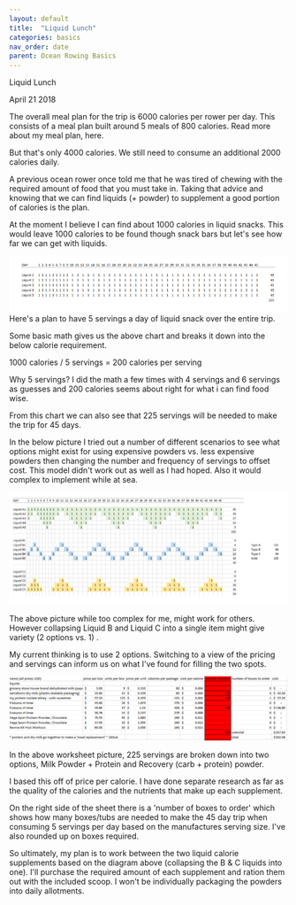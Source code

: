 ```yaml
---
layout: default
title:  "Liquid Lunch"
categories: basics
nav_order: date
parent: Ocean Rowing Basics
---
```


Liquid Lunch

April 21 2018

The overall meal plan for the trip is 6000 calories per rower per day. This consists of a meal plan built around 5 meals of 800 calories. Read more about my meal plan, here.

But that's only 4000 calories. We still need to consume an additional 2000 calories daily. 

A previous ocean rower once told me that he was tired of chewing with the required amount of food that you must take in. Taking that advice and knowing that we can find liquids (+ powder) to supplement a good portion of calories is the plan. 

At the moment I believe I can find about 1000 calories in liquid snacks. This would leave 1000 calories to be found though snack bars but let's see how far we can get with liquids. 

![image](/assets/images/liquid-lunch/basic_liquid_plan.png)
Here's a plan to have 5 servings a day of liquid snack over the entire trip. 

Some basic math gives us the above chart and breaks it down into the below calorie requirement. 

1000 calories / 5 servings = 200 calories per serving 

Why 5 servings? I did the math a few times with 4 servings and 6 servings as guesses and 200 calories seems about right for what i can find food wise. 

From this chart we can also see that 225 servings will be needed to make the trip for 45 days. 

In the below picture I tried out a number of different scenarios to see what options might exist for using expensive powders vs. less expensive powders then changing the number and frequency of servings to offset cost. This model didn't work out as well as I had hoped. Also it would complex to implement while at sea. 

![image](/assets/images/liquid-lunch/complex_liquid_plan.png)

The above picture while too complex for me, might work for others. However collapsing Liquid B and Liquid C into a single item might give variety (2 options vs. 1) . 

My current thinking is to use 2 options. Switching to a view of the pricing and servings can inform us on what I've found for filling the two spots.

![image](/assets/images/liquid-lunch/liquid_prices.png)

In the above worksheet picture, 225 servings are broken down into two options, Milk Powder + Protein and Recovery (carb + protein) powder. 

I based this off of price per calorie. I have done separate research as far as the quality of the calories and the nutrients that make up each supplement. 

On the right side of the sheet there is a 'number of boxes to order' which shows how many boxes/tubs are needed to make the 45 day trip when consuming 5 servings per day based on the manufactures serving size. I've also rounded up on boxes required. 

So ultimately, my plan is to work between the two liquid calorie supplements based on the diagram above (collapsing the B & C liquids into one). I'll purchase the required amount of each supplement and ration them out with the included scoop. I won't be individually packaging the powders into daily allotments. 
